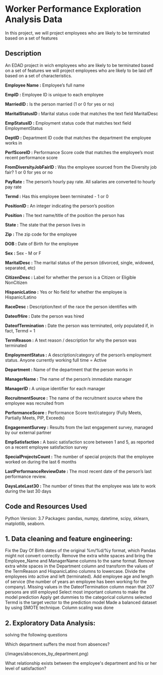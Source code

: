 # Worker Performance Exploration Analysis Data

In this project, we will project employees who are likely to be terminated based on a set of features
## Description

An EDAD project in wich  employees who are likely to be terminated based on a set of features we will project employees who are likely to be laid off based on a set of characteristics.

**Employee Name :** Employee’s full name

**EmpID :** Employee ID is unique to each employee

**MarriedID :** Is the person married (1 or 0 for yes or no)

**MaritalStatusID :** Marital status code that matches the text field MaritalDesc

**EmpStatusID :** Employment status code that matches text field EmploymentStatus

**DeptID :** Department ID code that matches the department the employee works in

**PerfScoreID :** Performance Score code that matches the employee’s most recent performance score

**FromDiversityJobFairID :** Was the employee sourced from the Diversity job fair? 1 or 0 for yes or no

**PayRate :** The person’s hourly pay rate. All salaries are converted to hourly pay rate

**Termd :** Has this employee been terminated - 1 or 0

**PositionID :** An integer indicating the person’s position

**Position :** The text name/title of the position the person has

**State :** The state that the person lives in

**Zip :** The zip code for the employee

**DOB :** Date of Birth for the employee

**Sex :** Sex - M or F

**MaritalDesc :** The marital status of the person (divorced, single, widowed, separated, etc)

**CitizenDesc :** Label for whether the person is a Citizen or Eligible NonCitizen

**HispanicLatino :** Yes or No field for whether the employee is Hispanic/Latino

**RaceDesc :** Description/text of the race the person identifies with

**DateofHire :** Date the person was hired

**DateofTermination :** Date the person was terminated, only populated if, in fact, Termd = 1

**TermReason :** A text reason / description for why the person was terminated

**EmploymentStatus :** A description/category of the person’s employment status. Anyone currently working full time = Active

**Department :** Name of the department that the person works in

**ManagerName :** The name of the person’s immediate manager

**ManagerID :** A unique identifier for each manager

**RecruitmentSource :** The name of the recruitment source where the employee was recruited from

**PerformanceScore :** Performance Score text/category (Fully Meets, Partially Meets, PIP, Exceeds)

**EngagementSurvey :**  Results from the last engagement survey, managed by our external partner

**EmpSatisfaction :** A basic satisfaction score between 1 and 5, as reported on a recent employee 
satisfaction survey

**SpecialProjectsCount :** The number of special projects that the employee worked on during the last 6 months

**LastPerformanceReviewDate :** The most recent date of the person’s last performance review.

**DaysLateLast30 :** The number of times that the employee was late to work during the last 30 days


## Code and Resources Used

Python Version: 3.7 Packages: pandas, numpy, datetime, scipy, sklearn, matplotlib, seaborn.

## 1. Data cleaning and feature engineering:

Fix the Day Of Birth dates of the original %m/%d/%y format, which Pandas might not convert correctly.
Remove the extra white spaces and bring the Employee_Name and ManagerName columns to the same format.
Remove extra white spaces in the Department column and transform the values of the TermReason and HispanicLatino columns to lowercase.
Divide the employees into active and left (terminated). 
Add employee age and length of service (the number of years an employee has been working for the company).
Missing values in the DateofTermination column mean that 207 persons are still employed
Select most important columns to make the model prediction
Apply get dummies to the categorical columns selected
Termd is the target vector to the prediction model
Made a balanced dataset by using SMOTE technique.
Column scaling was done

## 2. Exploratory Data Analysis:

solving the following questions

Which department suffers the most from absences?

(/images/abscences_by_department.png)


What relationship exists between the employee's department and his or her level of satisfaction?


